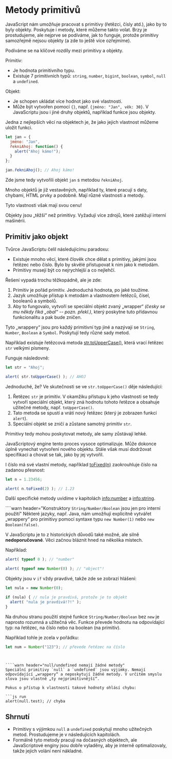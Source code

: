 # Metody primitivů

JavaScript nám umožňuje pracovat s primitivy (řetězci, čísly atd.), jako by to byly objekty. Poskytuje i metody, které můžeme takto volat. Brzy je prostudujeme, ale nejprve se podíváme, jak to funguje, protože primitivy samozřejmě nejsou objekty (a zde to ještě více ozřejmíme).

Podíváme se na klíčové rozdíly mezi primitivy a objekty.

Primitiv:

- Je hodnota primitivního typu.
- Existuje 7 primitivních typů: `string`, `number`, `bigint`, `boolean`, `symbol`, `null` a `undefined`.

Objekt:

- Je schopen ukládat více hodnot jako své vlastnosti.
- Může být vytvořen pomocí `{}`, např. `{jméno: "Jan", věk: 30}`. V JavaScriptu jsou i jiné druhy objektů, například funkce jsou objekty.

Jedna z nejlepších věcí na objektech je, že jako jejich vlastnost můžeme uložit funkci.

```js run
let jan = {
  jméno: "Jan",
  řekniAhoj: function() {
    alert("Ahoj kámo!");
  }
};

jan.řekniAhoj(); // Ahoj kámo!
```

Zde jsme tedy vytvořili objekt `jan` s metodou `řekniAhoj`.

Mnoho objektů je již vestavěných, například ty, které pracují s daty, chybami, HTML prvky a podobně. Mají různé vlastnosti a metody.

Tyto vlastnosti však mají svou cenu!

Objekty jsou „těžší“ než primitivy. Vyžadují více zdrojů, které zatěžují interní mašinérii.

## Primitiv jako objekt

Tvůrce JavaScriptu čelil následujícímu paradoxu:

- Existuje mnoho věcí, které člověk chce dělat s primitivy, jakými jsou řetězec nebo číslo. Bylo by skvělé přistupovat k nim jako k metodám.
- Primitivy musejí být co nejrychlejší a co nejlehčí.

Řešení vypadá trochu těžkopádně, ale je zde:

1. Primitiv je pořád primitiv. Jednoduchá hodnota, po jaké toužíme.
2. Jazyk umožňuje přístup k metodám a vlastnostem řetězců, čísel, booleanů a symbolů.
3. Aby to fungovalo, vytvoří se speciální objekt zvaný „wrapper“ *(česky se mu někdy říká „obal“ -- pozn. překl.)*, který poskytne tuto přídavnou funkcionalitu a pak bude zničen.

Tyto „wrappery“ jsou pro každý primitivní typ jiné a nazývají se `String`, `Number`, `Boolean` a `Symbol`. Poskytují tedy různé sady metod.

Například existuje řetězcová metoda [str.toUpperCase()](https://developer.mozilla.org/en/docs/Web/JavaScript/Reference/Global_Objects/String/toUpperCase), která vrací řetězec `str` velkými písmeny.

Funguje následovně:

```js run
let str = "Ahoj";

alert( str.toUpperCase() ); // AHOJ
```

Jednoduché, že? Ve skutečnosti se ve `str.toUpperCase()` děje následující:

1. Řetězec `str` je primitiv. V okamžiku přístupu k jeho vlastnosti se tedy vytvoří speciální objekt, který zná hodnotu tohoto řetězce a obsahuje užitečné metody, např. `toUpperCase()`.
2. Tato metoda se spustí a vrátí nový řetězec (který je zobrazen funkcí `alert`).
3. Speciální objekt se zničí a zůstane samotný primitiv `str`.

Primitivy tedy mohou poskytovat metody, ale samy zůstávají lehké.

JavaScriptový engine tento proces vysoce optimalizuje. Může dokonce úplně vynechat vytvoření nového objektu. Stále však musí dodržovat specifikaci a chovat se tak, jako by jej vytvořil.

I číslo má své vlastní metody, například [toFixed(n)](https://developer.mozilla.org/en-US/docs/Web/JavaScript/Reference/Global_Objects/Number/toFixed) zaokrouhluje číslo na zadanou přesnost:

```js run
let n = 1.23456;

alert( n.toFixed(2) ); // 1.23
```

Další specifické metody uvidíme v kapitolách <info:number> a <info:string>.


````warn header="Konstruktory `String/Number/Boolean` jsou jen pro interní použití"
Některé jazyky, např. Java, nám umožňují explicitně vytvářet „wrappery“ pro primitivy pomocí syntaxe typu `new Number(1)` nebo `new Boolean(false)`.

V JavaScriptu je to z historických důvodů také možné, ale silně **nedoporučované**. Věci začnou bláznit hned na několika místech.

Například:

```js run
alert( typeof 0 ); // "number"

alert( typeof new Number(0) ); // "object"!
```

Objekty jsou v `if` vždy pravdivé, takže zde se zobrazí hlášení:

```js run
let nula = new Number(0);

if (nula) { // nula je pravdivá, protože je to objekt
  alert( "nula je pravdivá!?!" );
}
```

Na druhou stranu použití stejné funkce `String/Number/Boolean` bez `new` je naprosto rozumná a užitečná věc. Funkce převede hodnotu na odpovídající typ: na řetězec, na číslo nebo na boolean (na primitiv).

Například tohle je zcela v pořádku:
```js
let num = Number("123"); // převede řetězec na číslo
```
````


````warn header="null/undefined nemají žádné metody"
Speciální primitivy `null` a `undefined` jsou výjimky. Nemají odpovídající „wrappery“ a neposkytují žádné metody. V určitém smyslu slova jsou vlastně „ty nejprimitivnější“.

Pokus o přístup k vlastnosti takové hodnoty ohlásí chybu:

```js run
alert(null.test); // chyba
````

## Shrnutí

- Primitivy s výjimkou `null` a `undefined` poskytují mnoho užitečných metod. Prostudujeme je v následujících kapitolách.
- Formálně tyto metody pracují na dočasných objektech, ale JavaScriptové enginy jsou dobře vyladěny, aby je interně optimalizovaly, takže jejich volání není nákladné.